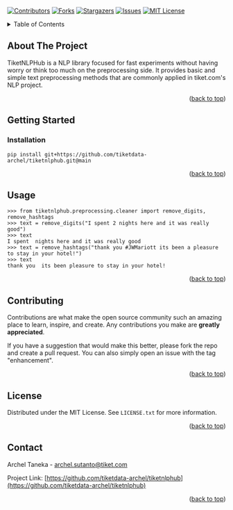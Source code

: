 <a name="readme-top"></a>
<!--
Back to top hyperlink
-->



<!-- PROJECT SHIELDS -->
<!--
*** I'm using markdown "reference style" links for readability.
*** Reference links are enclosed in brackets [ ] instead of parentheses ( ).
*** See the bottom of this document for the declaration of the reference variables
*** for contributors-url, forks-url, etc. This is an optional, concise syntax you may use.
*** https://www.markdownguide.org/basic-syntax/#reference-style-links
-->
[![Contributors][contributors-shield]][contributors-url]
[![Forks][forks-shield]][forks-url]
[![Stargazers][stars-shield]][stars-url]
[![Issues][issues-shield]][issues-url]
[![MIT License][license-shield]][license-url]



<!-- TABLE OF CONTENTS -->
<details>
  <summary>Table of Contents</summary>
  <ol>
    <li>
      <a href="#about-the-project">About The Project</a>
    </li>
    <li>
      <a href="#getting-started">Getting Started</a>
      <ul>
        <li><a href="#installation">Installation</a></li>
      </ul>
    </li>
    <li><a href="#usage">Usage</a></li>
    <li><a href="#contributing">Contributing</a></li>
    <li><a href="#license">License</a></li>
    <li><a href="#contact">Contact</a></li>
  </ol>
</details>



<!-- ABOUT THE PROJECT -->
## About The Project

TiketNLPHub is a NLP library focused for fast experiments without having worry or think too much on the preprocessing side. It provides basic and simple text preprocessing methods that are commonly applied in tiket.com's NLP project.

<p align="right">(<a href="#readme-top">back to top</a>)</p>



<!-- GETTING STARTED -->
## Getting Started

### Installation

```
pip install git+https://github.com/tiketdata-archel/tiketnlphub.git@main
```

<p align="right">(<a href="#readme-top">back to top</a>)</p>



<!-- USAGE EXAMPLES -->
## Usage

```
>>> from tiketnlphub.preprocessing.cleaner import remove_digits, remove_hashtags
>>> text = remove_digits("I spent 2 nights here and it was really good")
>>> text
I spent  nights here and it was really good
>>> text = remove_hashtags("thank you #JWMariott its been a pleasure to stay in your hotel!")
>>> text
thank you  its been pleasure to stay in your hotel!
```

<p align="right">(<a href="#readme-top">back to top</a>)</p>



<!-- CONTRIBUTING -->
## Contributing

Contributions are what make the open source community such an amazing place to learn, inspire, and create. Any contributions you make are **greatly appreciated**.

If you have a suggestion that would make this better, please fork the repo and create a pull request. You can also simply open an issue with the tag "enhancement".

<p align="right">(<a href="#readme-top">back to top</a>)</p>



<!-- LICENSE -->
## License

Distributed under the MIT License. See `LICENSE.txt` for more information.

<p align="right">(<a href="#readme-top">back to top</a>)</p>



<!-- CONTACT -->
## Contact

Archel Taneka - archel.sutanto@tiket.com

Project Link: [https://github.com/tiketdata-archel/tiketnlphub](https://github.com/tiketdata-archel/tiketnlphub)

<p align="right">(<a href="#readme-top">back to top</a>)</p>



<!-- MARKDOWN LINKS & IMAGES -->
<!-- https://www.markdownguide.org/basic-syntax/#reference-style-links -->
[contributors-shield]: https://img.shields.io/github/contributors/tiketdata-archel/tiketnlphub.svg?style=for-the-badge
[contributors-url]: https://github.com/tiketdata-archel/tiketnlphub/graphs/contributors
[forks-shield]: https://img.shields.io/github/forks/tiketdata-archel/tiketnlphub.svg?style=for-the-badge
[forks-url]: https://github.com/tiketdata-archel/tiketnlphub/network/members
[stars-shield]: https://img.shields.io/github/stars/tiketdata-archel/tiketnlphub.svg?style=for-the-badge
[stars-url]: https://github.com/tiketdata-archel/tiketnlphub/stargazers
[issues-shield]: https://img.shields.io/github/issues/tiketdata-archel/tiketnlphub.svg?style=for-the-badge
[issues-url]: https://github.com/tiketdata-archel/tiketnlphub/issues
[license-shield]: https://img.shields.io/github/license/tiketdata-archel/tiketnlphub.svg?style=for-the-badge
[license-url]: https://github.com/tiketdata-archel/tiketnlphub/blob/master/LICENSE.txt

